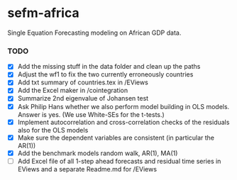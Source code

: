 # sefm-africa
Single Equation Forecasting modeling on African GDP data.

### TODO

- [x] Add the missing stuff in the data folder and clean up the paths
- [x] Adjust the wf1 to fix the two currently erroneously countries
- [x] Add txt summary of countries.tex in /EViews
- [x] Add the Excel maker in /cointegration
- [x] Summarize 2nd eigenvalue of Johansen test
- [x] Ask Philip Hans whether we also perform model building in OLS models. Answer is yes. (We use White-SEs for the t-tests.)
- [x] Implement autocorrelation and cross-correlation checks of the residuals also for the OLS models
- [x] Make sure the dependent variables are consistent (in particular the AR(1))
- [x] Add the benchmark models random walk, AR(1), MA(1)
- [ ] Add Excel file of all 1-step ahead forecasts and residual time series in EViews and a separate Readme.md for /EViews
